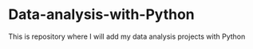 # Data-analysis-with-Python
This is repository where I will add my data analysis projects with Python
